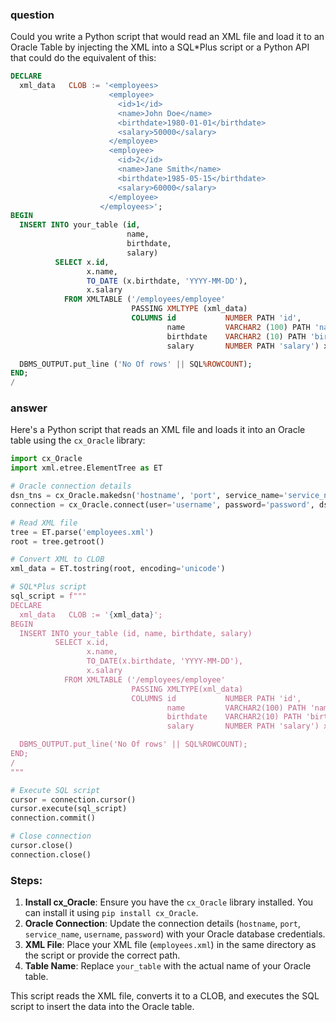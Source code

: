 ### question

Could you write a Python script that would read an XML file and load it to an Oracle Table by injecting the XML into a SQL\*Plus script or a Python API that could do the equivalent of this:

```sql
DECLARE
  xml_data   CLOB := '<employees>
                      <employee>
                        <id>1</id>
                        <name>John Doe</name>
                        <birthdate>1980-01-01</birthdate>
                        <salary>50000</salary>
                      </employee>
                      <employee>
                        <id>2</id>
                        <name>Jane Smith</name>
                        <birthdate>1985-05-15</birthdate>
                        <salary>60000</salary>
                      </employee>
                    </employees>';
BEGIN
  INSERT INTO your_table (id,
                          name,
                          birthdate,
                          salary)
          SELECT x.id,
                 x.name,
                 TO_DATE (x.birthdate, 'YYYY-MM-DD'),
                 x.salary
            FROM XMLTABLE ('/employees/employee'
                           PASSING XMLTYPE (xml_data)
                           COLUMNS id           NUMBER PATH 'id',
                                   name         VARCHAR2 (100) PATH 'name',
                                   birthdate    VARCHAR2 (10) PATH 'birthdate',
                                   salary       NUMBER PATH 'salary') x;

  DBMS_OUTPUT.put_line ('No Of rows' || SQL%ROWCOUNT);
END;
/
```

### answer

Here's a Python script that reads an XML file and loads it into an Oracle table using the `cx_Oracle` library:

```python
import cx_Oracle
import xml.etree.ElementTree as ET

# Oracle connection details
dsn_tns = cx_Oracle.makedsn('hostname', 'port', service_name='service_name')
connection = cx_Oracle.connect(user='username', password='password', dsn=dsn_tns)

# Read XML file
tree = ET.parse('employees.xml')
root = tree.getroot()

# Convert XML to CLOB
xml_data = ET.tostring(root, encoding='unicode')

# SQL*Plus script
sql_script = f"""
DECLARE
  xml_data   CLOB := '{xml_data}';
BEGIN
  INSERT INTO your_table (id, name, birthdate, salary)
          SELECT x.id,
                 x.name,
                 TO_DATE(x.birthdate, 'YYYY-MM-DD'),
                 x.salary
            FROM XMLTABLE ('/employees/employee'
                           PASSING XMLTYPE(xml_data)
                           COLUMNS id           NUMBER PATH 'id',
                                   name         VARCHAR2(100) PATH 'name',
                                   birthdate    VARCHAR2(10) PATH 'birthdate',
                                   salary       NUMBER PATH 'salary') x;

  DBMS_OUTPUT.put_line('No Of rows' || SQL%ROWCOUNT);
END;
/
"""

# Execute SQL script
cursor = connection.cursor()
cursor.execute(sql_script)
connection.commit()

# Close connection
cursor.close()
connection.close()
```

### Steps:

1. **Install cx_Oracle**: Ensure you have the `cx_Oracle` library installed. You can install it using `pip install cx_Oracle`.
2. **Oracle Connection**: Update the connection details (`hostname`, `port`, `service_name`, `username`, `password`) with your Oracle database credentials.
3. **XML File**: Place your XML file (`employees.xml`) in the same directory as the script or provide the correct path.
4. **Table Name**: Replace `your_table` with the actual name of your Oracle table.

This script reads the XML file, converts it to a CLOB, and executes the SQL script to insert the data into the Oracle table.
